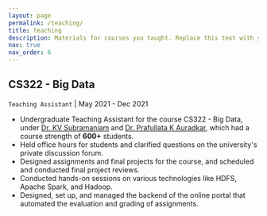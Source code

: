 ```yaml
---
layout: page
permalink: /teaching/
title: teaching
description: Materials for courses you taught. Replace this text with your description.
nav: true
nav_order: 6
---
```


## CS322 - Big Data
`Teaching Assistant` | May 2021 - Dec 2021

- Undergraduate Teaching Assistant for the course CS322 - Big Data, under [Dr. KV Subramaniam](https://www.linkedin.com/in/kalsubra/) and [Dr. Prafullata K Auradkar](https://www.linkedin.com/in/prafullata-auradkar-23882a57/), which had a course strength of **600+** students.
- Held office hours for students and clarified questions on the university's private discussion forum.
- Designed assignments and final projects for the course, and scheduled and conducted final project reviews.
- Conducted hands-on sessions on various technologies like HDFS, Apache Spark, and Hadoop.
- Designed, set up, and managed the backend of the online portal that automated the evaluation and grading of assignments.

<!-- For now, this page is assumed to be a static description of your courses. You can convert it to a collection similar to `_projects/` so that you can have a dedicated page for each course.

Organize your courses by years, topics, or universities, however you like! -->
